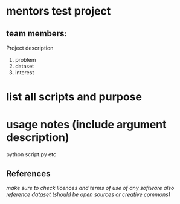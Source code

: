 # mentors test project

## team members:

Project description

1. problem
2. dataset
3. interest

# list all scripts and purpose

# usage notes (include argument description)
  python script.py <argv1> <argv2> etc

## References

*make sure to check licences and terms of use of any software*
*also reference dataset (should be open sources or creative commons)*

